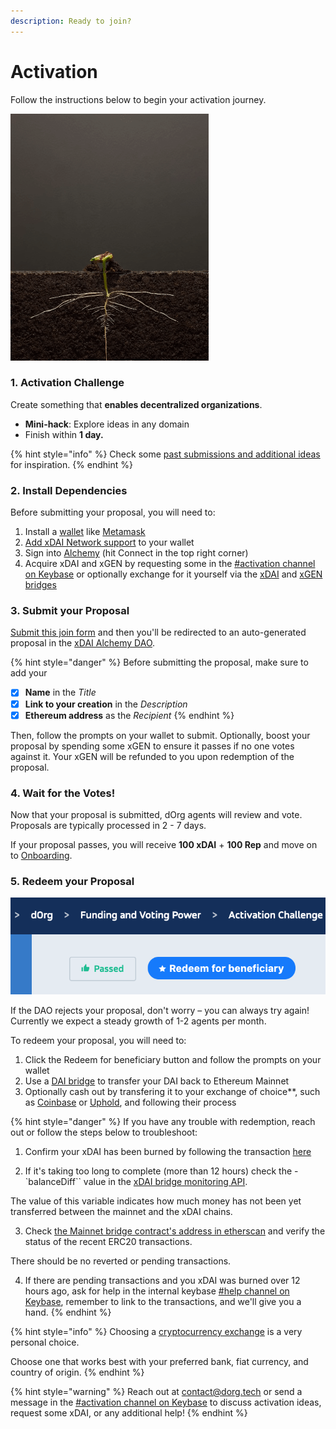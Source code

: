 ```yaml
---
description: Ready to join?
---
```


# Activation

Follow the instructions below to begin your activation journey.

![](../.gitbook/assets/plant2.gif)

### 1. Activation Challenge

Create something that **enables decentralized organizations**.

* **Mini-hack**: Explore ideas in any domain 
* Finish within **1 day.**

{% hint style="info" %}
Check some [past submissions and additional ideas](https://github.com/dOrgTech/activation-challenge-examples) for inspiration.
{% endhint %}

### 2. Install Dependencies

Before submitting your proposal, you will need to:

1. Install a [wallet](../glossary/web3.md#wallet) like [Metamask](https://metamask.io/download.html)
2. [Add xDAI Network support](https://www.xdaichain.com/for-users/wallets/metamask/metamask-setup) to your wallet
3. Sign into [Alchemy](https://alchemy-xdai.herokuapp.com/) \(hit Connect in the top right corner\)
4. Acquire xDAI and xGEN by requesting some in the [\#activation channel on Keybase](https://keybase.io/team/dorg.membrane) or optionally exchange for it yourself via the [xDAI](https://dai-bridge.poa.network/) and [xGEN](https://xgen.daostack.io/) [bridges](https://www.xdaichain.com/about-xdai/news-and-information/how-xdai-bridges-create-compatibility-and-interoperability)

### 3. Submit your Proposal

[Submit this join form](https://airtable.com/shrax93Om9NgA54yK) and then you'll be redirected to an auto-generated proposal in the [xDAI Alchemy DAO](https://alchemy-xdai.herokuapp.com/).

{% hint style="danger" %}
Before submitting the proposal, make sure to add your

* [x] **Name** in the _Title_
* [x] **Link to your creation** in the _Description_
* [x] **Ethereum address** as the _Recipient_
{% endhint %}

Then, follow the prompts on your wallet to submit.
Optionally, boost your proposal by spending some xGEN to ensure it passes if no one votes against it.
Your xGEN will be refunded to you upon redemption of the proposal.

### 4. Wait for the Votes!

Now that your proposal is submitted, dOrg agents will review and vote. Proposals are typically processed in 2 - 7 days.

If your proposal passes, you will receive **100 xDAI** + **100 Rep** and move on to [Onboarding](onboarding.md).

### 5. Redeem your Proposal
![Don&apos;t forget to Redeem your proposal after it passes!](../.gitbook/assets/screen-shot-2020-06-26-at-4.30.04-pm%20%281%29.png)

If the DAO rejects your proposal, don't worry – you can always try again! Currently we expect a steady growth of 1-2 agents per month.

To redeem your proposal, you will need to:
1. Click the Redeem for beneficiary button and follow the prompts on your wallet
2. Use a [DAI bridge](https://dai-bridge.poa.network/) to transfer your DAI back to Ethereum Mainnet
3. Optionally cash out by transfering it to your exchange of choice\*\*, such as [Coinbase](https://help.coinbase.com/en/coinbase/trading-and-funding/buying-selling-or-converting-crypto/how-do-i-sell-or-cash-out-my-digital-currency) or [Uphold](http://uphold.com/), and following their process

{% hint style="danger" %}
If you have any trouble with redemption, reach out or follow the steps below to troubleshoot:

1. Confirm your xDAI has been burned by following the transaction [here](https://explorer.anyblock.tools/ethereum/poa/xdai/)

2. If it's taking too long to complete (more than 12 hours) check the - `balanceDiff`` value in the [xDAI bridge monitoring API](https://bridge-monitoring.poa.net/xdai). 

The value of this variable indicates how much money has not been yet transferred between the mainnet and the xDAI chains.

3. Check [the Mainnet bridge contract's address in etherscan](https://etherscan.io/address/0x4aa42145aa6ebf72e164c9bbc74fbd3788045016#tokentxns) and verify the status of the recent ERC20 transactions. 

There should be no reverted or pending transactions.

4. If there are pending transactions and you xDAI was burned over 12 hours ago, ask for help in the internal keybase [\#help channel on Keybase](https://keybase.io/team/dorg), remember to link to the transactions, and we'll give you a hand.
{% endhint %}

{% hint style="info" %}
Choosing a [cryptocurrency exchange](https://en.wikipedia.org/wiki/Cryptocurrency_exchange) is a very personal choice.

Choose one that works best with your preferred bank, fiat currency, and country of origin.
{% endhint %}

{% hint style="warning" %}
Reach out at [contact@dorg.tech](mailto:contact@dorg.tech) or send a message in the [\#activation channel on Keybase](https://keybase.io/team/dorg.membrane) to discuss activation ideas, request some xDAI, or any additional help!
{% endhint %}
